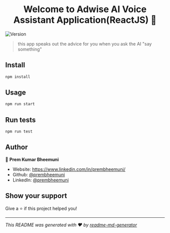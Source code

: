 <h1 align="center">Welcome to Adwise AI Voice Assistant Application(ReactJS) 👋</h1>
<p>
  <img alt="Version" src="https://img.shields.io/badge/version-0.1.0-blue.svg?cacheSeconds=2592000" />
</p>

> this app speaks out the advice for you when you ask the AI &#34;say something&#34;

## Install

```sh
npm install
```

## Usage

```sh
npm run start
```

## Run tests

```sh
npm run test
```

## Author

👤 **Prem Kumar Bheemuni**

* Website: https://www.linkedin.com/in/prembheemuni/
* Github: [@prembheemuni](https://github.com/prembheemuni)
* LinkedIn: [@prembheemuni](https://linkedin.com/in/prembheemuni)

## Show your support

Give a ⭐️ if this project helped you!

***
_This README was generated with ❤️ by [readme-md-generator](https://github.com/kefranabg/readme-md-generator)_